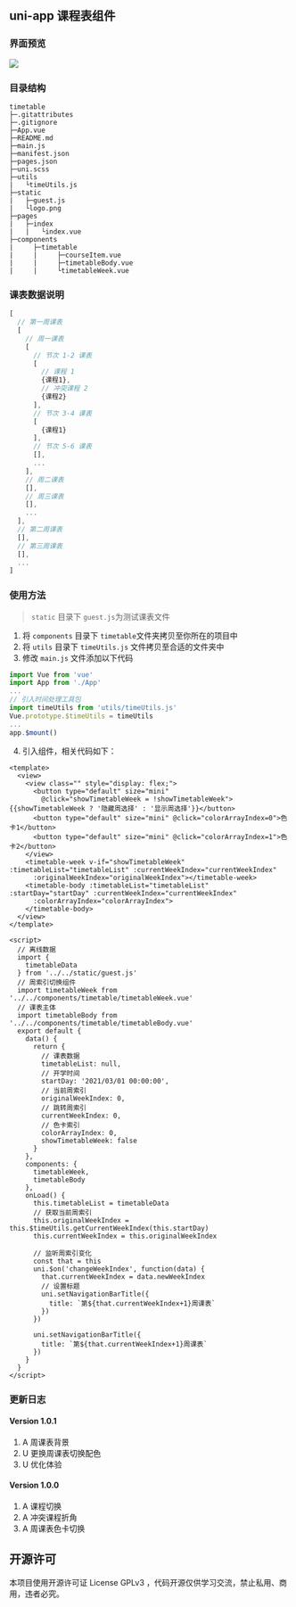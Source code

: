 ## uni-app 课程表组件

### 界面预览

![](https://cdn.jsdelivr.net/gh/zguolee/cloud_images/38560C2C-0A2C-435A-ABFB-312C803A7D3C_1_105_c.jpeg)

### 目录结构

```
timetable
├─.gitattributes
├─.gitignore
├─App.vue
├─README.md
├─main.js
├─manifest.json
├─pages.json
├─uni.scss
├─utils
|   └timeUtils.js
├─static
|   ├─guest.js
|   └logo.png
├─pages
|   ├─index
|   |   └index.vue
├─components
|     ├─timetable
|     |     ├─courseItem.vue
|     |     ├─timetableBody.vue
|     |     └timetableWeek.vue
```

### 课表数据说明

```javascript
[
  // 第一周课表
  [
    // 周一课表
    [
      // 节次 1-2 课表
      [
        // 课程 1
        {课程1},
        // 冲突课程 2
        {课程2}
      ],
      // 节次 3-4 课表
      [
        {课程1}
      ],
      // 节次 5-6 课表
      [],
      ...
    ],
    // 周二课表
    [],
    // 周三课表
    [],
    ...
  ],
  // 第二周课表
  [],
  // 第三周课表
  [],
  ...
]
```

### 使用方法

>  `static` 目录下 `guest.js`为测试课表文件
1. 将 `components` 目录下 `timetable`文件夹拷贝至你所在的项目中
2. 将 `utils` 目录下 `timeUtils.js` 文件拷贝至合适的文件夹中
3. 修改 `main.js` 文件添加以下代码

```js
import Vue from 'vue'
import App from './App'
...
// 引入时间处理工具包
import timeUtils from 'utils/timeUtils.js'
Vue.prototype.$timeUtils = timeUtils
...
app.$mount()
```

4. 引入组件，相关代码如下：

```vue
<template>
  <view>
    <view class="" style="display: flex;">
      <button type="default" size="mini"
        @click="showTimetableWeek = !showTimetableWeek">{{showTimetableWeek ? '隐藏周选择' : '显示周选择'}}</button>
      <button type="default" size="mini" @click="colorArrayIndex=0">色卡1</button>
      <button type="default" size="mini" @click="colorArrayIndex=1">色卡2</button>
    </view>
    <timetable-week v-if="showTimetableWeek" :timetableList="timetableList" :currentWeekIndex="currentWeekIndex"
      :originalWeekIndex="originalWeekIndex"></timetable-week>
    <timetable-body :timetableList="timetableList" :startDay="startDay" :currentWeekIndex="currentWeekIndex"
      :colorArrayIndex="colorArrayIndex">
    </timetable-body>
  </view>
</template>

<script>
  // 离线数据
  import {
    timetableData
  } from '../../static/guest.js'
  // 周索引切换组件
  import timetableWeek from '../../components/timetable/timetableWeek.vue'
  // 课表主体
  import timetableBody from '../../components/timetable/timetableBody.vue'
  export default {
    data() {
      return {
        // 课表数据
        timetableList: null,
        // 开学时间
        startDay: '2021/03/01 00:00:00',
        // 当前周索引
        originalWeekIndex: 0,
        // 跳转周索引
        currentWeekIndex: 0,
        // 色卡索引
        colorArrayIndex: 0,
        showTimetableWeek: false
      }
    },
    components: {
      timetableWeek,
      timetableBody
    },
    onLoad() {
      this.timetableList = timetableData
      // 获取当前周索引
      this.originalWeekIndex = this.$timeUtils.getCurrentWeekIndex(this.startDay)
      this.currentWeekIndex = this.originalWeekIndex

      // 监听周索引变化
      const that = this
      uni.$on('changeWeekIndex', function(data) {
        that.currentWeekIndex = data.newWeekIndex
        // 设置标题
        uni.setNavigationBarTitle({
          title: `第${that.currentWeekIndex+1}周课表`
        })
      })

      uni.setNavigationBarTitle({
        title: `第${that.currentWeekIndex+1}周课表`
      })
    }
  }
</script>

```

### 更新日志

#### Version 1.0.1

1. A 周课表背景
2. U 更换周课表切换配色
3. U 优化体验

#### Version 1.0.0

1. A 课程切换
2. A 冲突课程折角
3. A 周课表色卡切换

## 开源许可

本项目使用开源许可证 License GPLv3 ，代码开源仅供学习交流，禁止私用、商用，违者必究。

